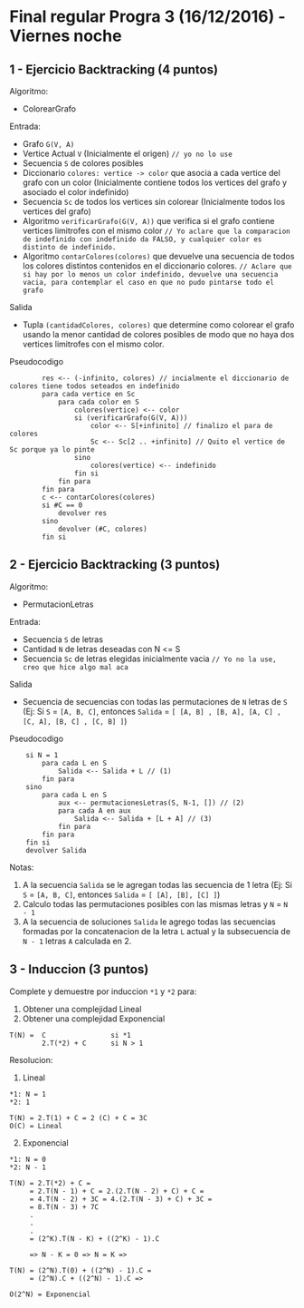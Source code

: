 # Final regular Progra 3 (16/12/2016) - Viernes noche

## 1 - Ejercicio Backtracking (4 puntos)

Algoritmo:
    
  - ColorearGrafo

Entrada:

  - Grafo `G(V, A)`
  - Vertice Actual `V` (Inicialmente el origen) `// yo no lo use`
  - Secuencia `S` de colores posibles
  - Diccionario `colores: vertice -> color` que asocia a cada vertice del grafo con un color (Inicialmente contiene todos los vertices del grafo y asociado el color indefinido)
  - Secuencia `Sc` de todos los vertices sin colorear (Inicialmente todos los vertices del grafo)
  - Algoritmo `verificarGrafo(G(V, A))` que verifica si el grafo contiene vertices limitrofes con el mismo color `// Yo aclare que la comparacion de indefinido con indefinido da FALSO, y cualquier color es distinto de indefinido.`
  - Algoritmo `contarColores(colores)` que devuelve una secuencia de todos los colores distintos contenidos en el diccionario colores. `// Aclare que si hay por lo menos un color indefinido, devuelve una secuencia vacia, para contemplar el caso en que no pudo pintarse todo el grafo`

Salida
  - Tupla `(cantidadColores, colores)` que determine como colorear el grafo usando la menor cantidad de colores posibles de modo que no haya dos vertices limitrofes con el mismo color.

Pseudocodigo
```
        res <-- (-infinito, colores) // incialmente el diccionario de colores tiene todos seteados en indefinido
        para cada vertice en Sc
            para cada color en S
                colores(vertice) <-- color
                si (verificarGrafo(G(V, A)))
                    color <-- S[+infinito] // finalizo el para de colores
                    Sc <-- Sc[2 .. +infinito] // Quito el vertice de Sc porque ya lo pinte
                sino
                    colores(vertice) <-- indefinido
                fin si
            fin para
        fin para
        c <-- contarColores(colores)
        si #C == 0
            devolver res
        sino
            devolver (#C, colores)
        fin si
```

## 2 - Ejercicio Backtracking (3 puntos)

Algoritmo:
    
  - PermutacionLetras

Entrada:

  - Secuencia `S` de letras
  - Cantidad `N` de letras deseadas con N <= S
  - Secuencia `Sc` de letras elegidas inicialmente vacia `// Yo no la use, creo que hice algo mal aca`

Salida
  - Secuencia de secuencias con todas las permutaciones de `N` letras de `S` (Ej: Si `S` = `[A, B, C]`, entonces `Salida` = `[ [A, B] , [B, A], [A, C] , [C, A], [B, C] , [C, B] ]`)

Pseudocodigo
```
    si N = 1
        para cada L en S
            Salida <-- Salida + L // (1)
        fin para
    sino
        para cada L en S
            aux <-- permutacionesLetras(S, N-1, []) // (2)
            para cada A en aux
                Salida <-- Salida + [L + A] // (3)
            fin para
        fin para
    fin si
    devolver Salida
```
Notas: 

1. A la secuencia `Salida` se le agregan todas las secuencia de 1 letra (Ej: Si `S` = `[A, B, C]`, entonces `Salida` = `[ [A], [B], [C] ]`)
2. Calculo todas las permutaciones posibles con las mismas letras y `N` = `N - 1`
3. A la secuencia de soluciones `Salida` le agrego todas las secuencias formadas por la concatenacion de la letra `L` actual y la subsecuencia de `N - 1` letras `A` calculada en 2.

## 3 - Induccion (3 puntos)

Complete y demuestre por induccion `*1` y `*2` para:

1. Obtener una complejidad Lineal 
2. Obtener una complejidad Exponencial

```
T(N) =  C                si *1
        2.T(*2) + C      si N > 1
```

Resolucion:

1. Lineal

```
*1: N = 1
*2: 1

T(N) = 2.T(1) + C = 2 (C) + C = 3C
O(C) = Lineal
```


2. Exponencial

```
*1: N = 0
*2: N - 1

T(N) = 2.T(*2) + C = 
     = 2.T(N - 1) + C = 2.(2.T(N - 2) + C) + C = 
     = 4.T(N - 2) + 3C = 4.(2.T(N - 3) + C) + 3C = 
     = 8.T(N - 3) + 7C 
     .
     .
     .
     = (2^K).T(N - K) + ((2^K) - 1).C
     
     => N - K = 0 => N = K =>
     
T(N) = (2^N).T(0) + ((2^N) - 1).C = 
     = (2^N).C + ((2^N) - 1).C =>
     
O(2^N) = Exponencial
```
